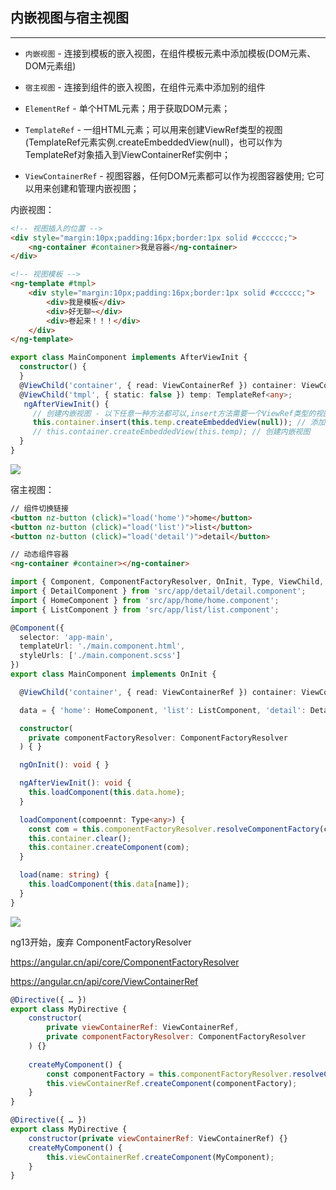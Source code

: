 ## 内嵌视图与宿主视图

---

- `内嵌视图` - 连接到模板的嵌入视图，在组件模板元素中添加模板(DOM元素、DOM元素组)
- `宿主视图` - 连接到组件的嵌入视图，在组件元素中添加别的组件

- `ElementRef` - 单个HTML元素；用于获取DOM元素；
- `TemplateRef` - 一组HTML元素；可以用来创建ViewRef类型的视图(TemplateRef元素实例.createEmbeddedView(null)，也可以作为TemplateRef对象插入到ViewContainerRef实例中；
- `ViewContainerRef` - 视图容器，任何DOM元素都可以作为视图容器使用; 它可以用来创建和管理内嵌视图；

内嵌视图：

```html
<!-- 视图插入的位置 -->
<div style="margin:10px;padding:16px;border:1px solid #cccccc;">
    <ng-container #container>我是容器</ng-container>
</div>

<!-- 视图模板 -->
<ng-template #tmpl>
    <div style="margin:10px;padding:16px;border:1px solid #cccccc;">
        <div>我是模板</div>
        <div>好无聊~</div>
        <div>卷起来！！！</div>
    </div>
</ng-template>
```

```typescript
export class MainComponent implements AfterViewInit {
  constructor() {
  }
  @ViewChild('container', { read: ViewContainerRef }) container: ViewContainerRef;
  @ViewChild('tmpl', { static: false }) temp: TemplateRef<any>;
   ngAfterViewInit() {
     // 创建内嵌视图 - 以下任意一种方法都可以,insert方法需要一个ViewRef类型的视图
     this.container.insert(this.temp.createEmbeddedView(null)); // 添加内嵌视图
     // this.container.createEmbeddedView(this.temp); // 创建内嵌视图
  }
}
```

![](E:\my-program\gitbook\public\内嵌视图.png)

宿主视图：

```html
// 组件切换链接
<button nz-button (click)="load('home')">home</button>
<button nz-button (click)="load('list')">list</button>
<button nz-button (click)="load('detail')">detail</button>

// 动态组件容器
<ng-container #container></ng-container>
```

```typescript
import { Component, ComponentFactoryResolver, OnInit, Type, ViewChild, ViewContainerRef } from '@angular/core';
import { DetailComponent } from 'src/app/detail/detail.component';
import { HomeComponent } from 'src/app/home/home.component';
import { ListComponent } from 'src/app/list/list.component';

@Component({
  selector: 'app-main',
  templateUrl: './main.component.html',
  styleUrls: ['./main.component.scss']
})
export class MainComponent implements OnInit {

  @ViewChild('container', { read: ViewContainerRef }) container: ViewContainerRef;

  data = { 'home': HomeComponent, 'list': ListComponent, 'detail': DetailComponent };

  constructor(
    private componentFactoryResolver: ComponentFactoryResolver
  ) { }

  ngOnInit(): void { }

  ngAfterViewInit(): void {
    this.loadComponent(this.data.home);
  }

  loadComponent(compoennt: Type<any>) {
    const com = this.componentFactoryResolver.resolveComponentFactory(compoennt);
    this.container.clear();
    this.container.createComponent(com);
  }

  load(name: string) {
    this.loadComponent(this.data[name]);
  }
}
```

![](E:\my-program\gitbook\public\宿主视图.gif)

ng13开始，废弃 ComponentFactoryResolver

https://angular.cn/api/core/ComponentFactoryResolver

https://angular.cn/api/core/ViewContainerRef

```js
@Directive({ … })
export class MyDirective {
    constructor(
    	private viewContainerRef: ViewContainerRef,
        private componentFactoryResolver: ComponentFactoryResolver
    ) {}
    
    createMyComponent() {
        const componentFactory = this.componentFactoryResolver.resolveComponentFactory(MyComponent);
        this.viewContainerRef.createComponent(componentFactory);
    }
}
```

```js
@Directive({ … })
export class MyDirective {
    constructor(private viewContainerRef: ViewContainerRef) {}
    createMyComponent() {
        this.viewContainerRef.createComponent(MyComponent);
    }
}
```























